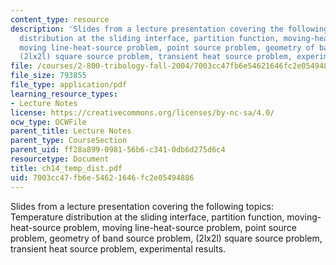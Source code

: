 ```yaml
---
content_type: resource
description: 'Slides from a lecture presentation covering the following topics: Temperature
  distribution at the sliding interface, partition function, moving-heat-source problem,
  moving line-heat-source problem, point source problem, geometry of band source problem,
  (2lx2l) square source problem, transient heat source problem, experimental results.'
file: /courses/2-800-tribology-fall-2004/7003cc47fb6e54621646fc2e05494886_ch14_temp_dist.pdf
file_size: 793855
file_type: application/pdf
learning_resource_types:
- Lecture Notes
license: https://creativecommons.org/licenses/by-nc-sa/4.0/
ocw_type: OCWFile
parent_title: Lecture Notes
parent_type: CourseSection
parent_uid: ff28a899-0981-56b6-c341-0db6d275d6c4
resourcetype: Document
title: ch14_temp_dist.pdf
uid: 7003cc47-fb6e-5462-1646-fc2e05494886
---
```

Slides from a lecture presentation covering the following topics: Temperature distribution at the sliding interface, partition function, moving-heat-source problem, moving line-heat-source problem, point source problem, geometry of band source problem, (2lx2l) square source problem, transient heat source problem, experimental results.